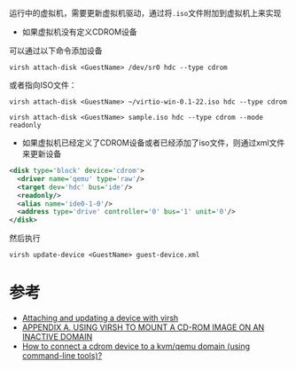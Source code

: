 运行中的虚拟机，需要更新虚拟机驱动，通过将`.iso`文件附加到虚拟机上来实现

* 如果虚拟机没有定义CDROM设备

可以通过以下命令添加设备

```
virsh attach-disk <GuestName> /dev/sr0 hdc --type cdrom
```

或者指向ISO文件：

```
virsh attach-disk <GuestName> ~/virtio-win-0.1-22.iso hdc --type cdrom
```

```
virsh attach-disk <GuestName> sample.iso hdc --type cdrom --mode readonly
```

* 如果虚拟机已经定义了CDROM设备或者已经添加了iso文件，则通过xml文件来更新设备

```xml
<disk type='block' device='cdrom'>
  <driver name='qemu' type='raw'/>
  <target dev='hdc' bus='ide'/>
  <readonly/>
  <alias name='ide0-1-0'/>
  <address type='drive' controller='0' bus='1' unit='0'/>
</disk>
```

然后执行

```
virsh update-device <GuestName> guest-device.xml
```

# 参考

* [Attaching and updating a device with virsh](https://docs.fedoraproject.org/en-US/Fedora/18/html/Virtualization_Administration_Guide/sect-Attaching_and_updating_a_device_with_virsh.html)
* [APPENDIX A. USING VIRSH TO MOUNT A CD-ROM IMAGE ON AN INACTIVE DOMAIN](https://access.redhat.com/documentation/en-us/red_hat_enterprise_linux/5/html/para-virtualized_windows_drivers_guide/appe-para-virtualized_windows_drivers_guide-using_virsh_to_mount_a_cd_rom_image_on_an_inactive_domain)
* [How to connect a cdrom device to a kvm/qemu domain (using command-line tools)?](https://serverfault.com/questions/373372/how-to-connect-a-cdrom-device-to-a-kvm-qemu-domain-using-command-line-tools)